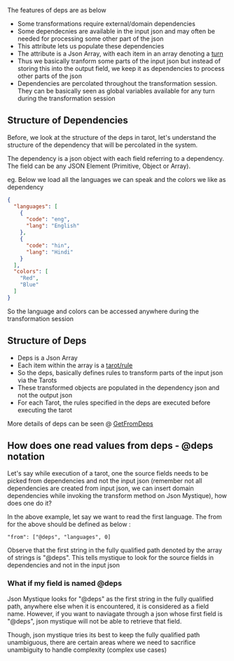 The features of deps are as below

* Some transformations require external/domain dependencies
* Some dependecnies are available in the input json and may often be needed for processing some other part of the json
* This attribute lets us populate these dependencies
* The attribute is a Json Array, with each item in an array denoting a [turn](Attribute-Turn.md)
* Thus we basically tranform some parts of the input json but instead of storing this into the output field, we keep it as dependencies to process other parts of the json
* Dependencies are percolated throughout the transformation session. They can be basically seen as global variables available for any turn during the transformation session

## Structure of Dependencies

Before, we look at the structure of the deps in tarot, let's understand the structure of the dependency that will be percolated in the system.

The dependency is a json object with each field referring to a dependency. The field can be any JSON Element (Primitive, Object or Array).

eg. Below we load all the languages we can speak and the colors we like as dependency

```json
{
  "languages": [
    {
      "code": "eng",
      "lang": "English"
    },
    {
      "code": "hin",
      "lang": "Hindi"
    }
  ],
  "colors": [
    "Red",
    "Blue"
  ]
}
```

So the language and colors can be accessed anywhere during the transformation session


## Structure of Deps

* Deps is a Json Array
* Each item within the array is a [tarot/rule](Home.md#the-rulesettarot-structure)
* So the deps, basically defines rules to transform parts of the input json via the Tarots
* These transformed objects are populated in the dependency json and not the output json
* For each Tarot, the rules specified in the deps are executed before executing the tarot

More details of deps can be seen @ [GetFromDeps](MystTurn-GetFromDeps.md)

## How does one read values from deps - @deps notation

Let's say while execution of a tarot, one the source fields needs to be picked from dependencies and not the input json (remember not all dependencies are created from input json, we can insert domain dependencies while invoking the transform method on Json Mystique), how does one do it?

In the above example, let say we want to read the first language. The from for the above should be defined as below :

`"from": ["@deps", "languages", 0]`

Observe that the first string in the fully qualified path denoted by the array of strings is "@deps". This tells mystique to look for the source fields in dependencies and not in the input json

### What if my field is named @deps

Json Mystique looks for "@deps" as the first string in the fully qualified path, anywhere else when it is encountered, it is considered as a field name.
However, if you want to naviagate through a json whose first field is "@deps", json mystique will not be able to retrieve that field.

Though, json mystique tries its best to keep the fully qualified path unambiguous, there are certain areas where we need to sacrifice unambiguity to handle complexity (complex use cases)
